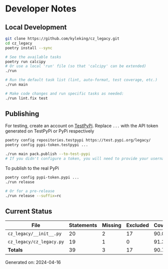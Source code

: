 # Developer Notes

## Local Development

```sh
git clone https://github.com/kyleking/cz_legacy.git
cd cz_legacy
poetry install --sync

# See the available tasks
poetry run calcipy
# Or use a local 'run' file (so that 'calcipy' can be extended)
./run

# Run the default task list (lint, auto-format, test coverage, etc.)
./run main

# Make code changes and run specific tasks as needed:
./run lint.fix test
```

## Publishing

For testing, create an account on [TestPyPi](https://test.pypi.org/legacy/). Replace `...` with the API token generated on TestPyPi or PyPi respectively

```sh
poetry config repositories.testpypi https://test.pypi.org/legacy/
poetry config pypi-token.testpypi ...

./run main pack.publish --to-test-pypi
# If you didn't configure a token, you will need to provide your username and password to publish
```

To publish to the real PyPi

```sh
poetry config pypi-token.pypi ...
./run release

# Or for a pre-release
./run release --suffix=rc
```

## Current Status

<!-- {cts} COVERAGE -->
| File                     |   Statements |   Missing |   Excluded | Coverage   |
|--------------------------|--------------|-----------|------------|------------|
| `cz_legacy/__init__.py`  |           20 |         2 |         17 | 90.0%      |
| `cz_legacy/cz_legacy.py` |           19 |         1 |          0 | 91.3%      |
| **Totals**               |           39 |         3 |         17 | 90.7%      |

Generated on: 2024-04-16
<!-- {cte} -->
